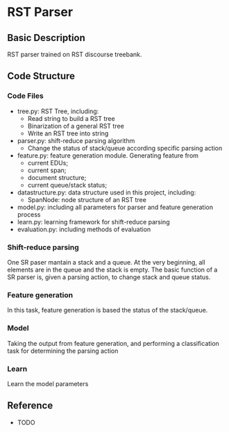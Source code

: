 # RST Parser #

## Basic Description ##

RST parser trained on RST discourse treebank.

## Code Structure ##

### Code Files ###

- tree.py: RST Tree, including:
    - Read string to build a RST tree
    - Binarization of a general RST tree
    - Write an RST tree into string
- parser.py: shift-reduce parsing algorithm
    - Change the status of stack/queue according specific parsing action
- feature.py: feature generation module. Generating feature from 
    - current EDUs; 
    - current span; 
    - document structure; 
    - current queue/stack status;
- datastructure.py: data structure used in this project, including:
    - SpanNode: node structure of an RST tree
- model.py: including all parameters for parser and feature generation process
- learn.py: learning framework for shift-reduce parsing
- evaluation.py: including methods of evaluation


### Shift-reduce parsing ###

One SR paser mantain a stack and a queue. At the very beginning, all elements are in the queue and the stack is empty. The basic function of a SR parser is, given a parsing action, to change stack and queue status. 

### Feature generation ###

In this task, feature generation is based the status of the stack/queue. 

### Model ###

Taking the output from feature generation, and performing a classification task for determining the parsing action

### Learn ###

Learn the model parameters

## Reference ##

- TODO